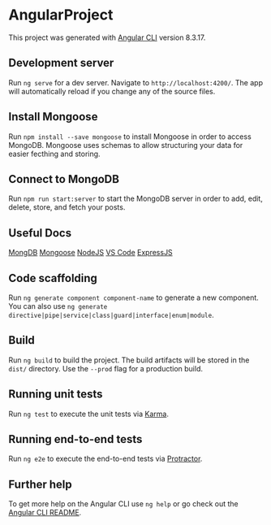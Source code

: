 # AngularProject

This project was generated with [Angular CLI](https://github.com/angular/angular-cli) version 8.3.17.

## Development server

Run `ng serve` for a dev server. Navigate to `http://localhost:4200/`. The app will automatically reload if you change any of the source files.

## Install Mongoose

Run `npm install --save mongoose` to install Mongoose in order to access MongoDB. Mongoose uses schemas to allow structuring your data for easier fecthing and storing.

## Connect to MongoDB

Run `npm run start:server` to start the MongoDB server in order to add, edit, delete, store, and fetch your posts.

## Useful Docs

[MongDB](https://docs.mongodb.com/)
[Mongoose](https://mongoosejs.com/docs/)
[NodeJS](https://nodejs.org/en/docs/)
[VS Code](https://code.visualstudio.com/docs)
[ExpressJS](https://expressjs.com/)

## Code scaffolding

Run `ng generate component component-name` to generate a new component. You can also use `ng generate directive|pipe|service|class|guard|interface|enum|module`.

## Build

Run `ng build` to build the project. The build artifacts will be stored in the `dist/` directory. Use the `--prod` flag for a production build.

## Running unit tests

Run `ng test` to execute the unit tests via [Karma](https://karma-runner.github.io).

## Running end-to-end tests

Run `ng e2e` to execute the end-to-end tests via [Protractor](http://www.protractortest.org/).

## Further help

To get more help on the Angular CLI use `ng help` or go check out the [Angular CLI README](https://github.com/angular/angular-cli/blob/master/README.md).

